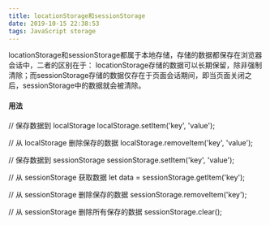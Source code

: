 ```yaml
---
title: locationStorage和sessionStorage
date: 2019-10-15 22:38:53
tags: JavaScript storage
---
```

locationStorage和sessionStorage都属于本地存储，存储的数据都保存在浏览器会话中，二者的区别在于：
locationStorage存储的数据可以长期保留，除非强制清除；而sessionStorage存储的数据仅存在于页面会话期间，即当页面关闭之后，sessionStorage中的数据就会被清除。

#### 用法
// 保存数据到 localStorage
localStorage.setItem('key', 'value');

// 从 localStorage 删除保存的数据
localStorage.removeItem('key', 'value');

// 保存数据到 sessionStorage
sessionStorage.setItem('key', 'value');

// 从 sessionStorage 获取数据
let data = sessionStorage.getItem('key');

// 从 sessionStorage 删除保存的数据
sessionStorage.removeItem('key');

// 从 sessionStorage 删除所有保存的数据
sessionStorage.clear();
